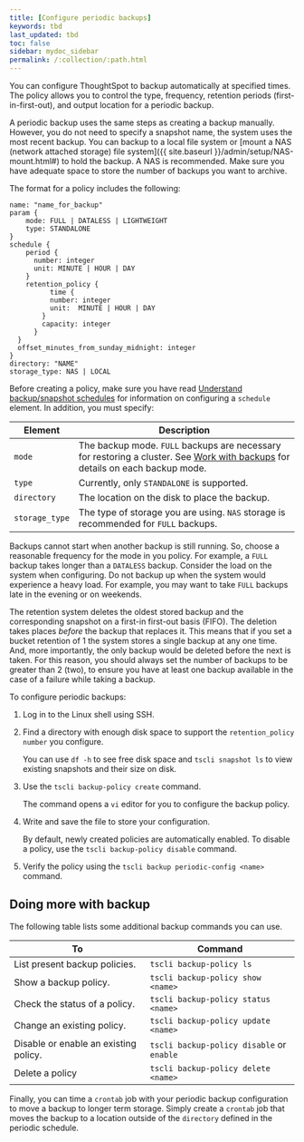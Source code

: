 ```yaml
---
title: [Configure periodic backups]
keywords: tbd
last_updated: tbd
toc: false
sidebar: mydoc_sidebar
permalink: /:collection/:path.html
---
```

You can configure ThoughtSpot to backup automatically at specified times. The policy allows you to control the type, frequency, retention periods (first-in-first-out), and output location for a periodic backup.

A periodic backup uses the same steps as creating a backup manually. However, you do not need to specify a snapshot name, the system uses the most recent backup. You can backup to a local file system or [mount a NAS (network attached storage) file system]({{ site.baseurl }}/admin/setup/NAS-mount.html#) to hold the backup. A NAS is recommended. Make sure you have adequate space to store the number of backups you want to archive.

The format for a policy includes the following:

```
name: "name_for_backup"
param {
    mode: FULL | DATALESS | LIGHTWEIGHT
    type: STANDALONE
}
schedule {
    period {
      number: integer
      unit: MINUTE | HOUR | DAY
    }
    retention_policy {
          time {
          number: integer  
          unit:  MINUTE | HOUR | DAY
        }
        capacity: integer
      }
  }
  offset_minutes_from_sunday_midnight: integer
}
directory: "NAME"
storage_type: NAS | LOCAL  
```

Before creating a policy, make sure you have read [Understand backup/snapshot
schedules](how-to-create-a-schedule.html) for information on configuring a
`schedule` element. In addition, you must specify:

|Element|Description|
|-------|-----------|
|`mode`|The backup mode. `FULL` backups are necessary for restoring a cluster. See [Work with backups](backup-modes.html) for details on each backup mode.|
|`type`|Currently, only `STANDALONE` is supported.|
|`directory`|The location on the disk to place the backup.|
|`storage_type`|The type of storage you are using. `NAS` storage is recommended for `FULL` backups.|

Backups cannot start when another backup is still running. So, choose a
reasonable frequency for the mode in you policy. For example, a `FULL` backup
takes longer than a `DATALESS` backup. Consider the load on the system when
configuring. Do not backup up when the system would experience a heavy load. For
example, you may want to take `FULL` backups late in the evening or on weekends.

The retention system deletes the oldest stored backup and the corresponding
snapshot on a first-in first-out basis (FIFO). The deletion takes places
*before* the backup that replaces it. This means that if you set a bucket
retention of 1 the system stores a single backup at any one time. And, more
importantly, the only backup would be deleted before the next is taken. For this
reason, you should always set the number of backups to be greater than 2 (two),
to ensure you have at least one backup available in the case of a failure while
taking a backup.

To configure periodic backups:

1. Log in to the Linux shell using SSH.
2. Find a directory with enough disk space to support the `retention_policy number` you configure.

   You can use `df -h` to see free disk space and `tscli snapshot ls` to view existing snapshots and their size on disk.

3. Use the `tscli backup-policy create` command.

   The command opens a `vi` editor for you to configure the backup policy.

4. Write and save the file to store your configuration.

   By default, newly created policies are automatically enabled. To disable a policy, use the `tscli backup-policy disable` command.

5. Verify the policy using the `tscli backup periodic-config <name>` command.

## Doing more with backup

The following table lists some additional backup commands you can use.

|To|Command|
|--|--------|
|List present backup policies.|`tscli backup-policy ls`|
|Show a backup policy.|`tscli backup-policy show <name>`|
|Check the status of a policy.|`tscli backup-policy status <name>`|
|Change an existing policy.|`tscli backup-policy update <name>`|
|Disable or enable an existing policy.|`tscli backup-policy disable` or `enable`|
|Delete a policy|`tscli backup-policy delete <name>`|

Finally, you can time a `crontab` job with your periodic backup configuration to
move a backup to longer term storage. Simply create a `crontab` job that moves
the backup to a location outside of the `directory` defined in the periodic
schedule.
